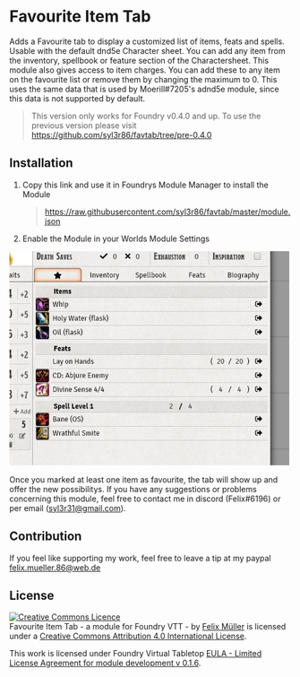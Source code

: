 # Favourite Item Tab

Adds a Favourite tab to display a customized list of items, feats and spells. Usable with the default dnd5e Character sheet.
You can add any item from the inventory, spellbook or feature section of the Charactersheet. This module also gives access to item charges. You can add these to any item on the favourite list or remove them by changing the maximum to 0. This uses the same data that is used by Moerill#7205's adnd5e module, since this data is not supported by default.

> This version only works for Foundry v0.4.0 and up. To use the previous version please visit https://github.com/syl3r86/favtab/tree/pre-0.4.0

## Installation
1. Copy this link and use it in Foundrys Module Manager to install the Module

    > https://raw.githubusercontent.com/syl3r86/favtab/master/module.json
    
2. Enable the Module in your Worlds Module Settings

![example](preview.jpg)

Once you marked at least one item as favourite, the tab will show up and offer the new possibilitys.
If you have any suggestions or problems concerning this module, feel free to contact me in discord (Felix#6196) or per email (syl3r31@gmail.com).



## Contribution
If you feel like supporting my work, feel free to leave a tip at my paypal felix.mueller.86@web.de

## License
<a rel="license" href="http://creativecommons.org/licenses/by/4.0/"><img alt="Creative Commons Licence" style="border-width:0" src="https://i.creativecommons.org/l/by/4.0/88x31.png" /></a><br /><span xmlns:dct="http://purl.org/dc/terms/" property="dct:title">Favourite Item Tab - a module for Foundry VTT -</span> by <a xmlns:cc="http://creativecommons.org/ns#" href="https://github.com/syl3r86?tab=repositories" property="cc:attributionName" rel="cc:attributionURL">Felix Müller</a> is licensed under a <a rel="license" href="http://creativecommons.org/licenses/by/4.0/">Creative Commons Attribution 4.0 International License</a>.

This work is licensed under Foundry Virtual Tabletop [EULA - Limited License Agreement for module development v 0.1.6](http://foundryvtt.com/pages/license.html).
